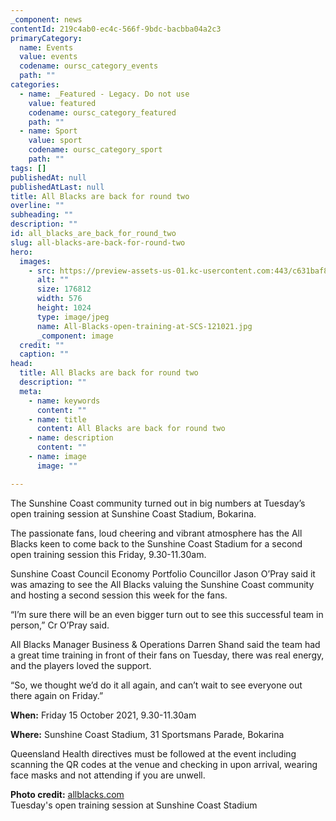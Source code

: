 ```yaml
---
_component: news
contentId: 219c4ab0-ec4c-566f-9bdc-bacbba04a2c3
primaryCategory:
  name: Events
  value: events
  codename: oursc_category_events
  path: ""
categories:
  - name: _Featured - Legacy. Do not use
    value: featured
    codename: oursc_category_featured
    path: ""
  - name: Sport
    value: sport
    codename: oursc_category_sport
    path: ""
tags: []
publishedAt: null
publishedAtLast: null
title: All Blacks are back for round two
overline: ""
subheading: ""
description: ""
id: all_blacks_are_back_for_round_two
slug: all-blacks-are-back-for-round-two
hero:
  images:
    - src: https://preview-assets-us-01.kc-usercontent.com:443/c631baf8-1b46-001f-580c-d0001b68b4a8/943e615f-f24a-4e94-b55f-001f6efa5dd1/All-Blacks-open-training-at-SCS-121021.jpg
      alt: ""
      size: 176812
      width: 576
      height: 1024
      type: image/jpeg
      name: All-Blacks-open-training-at-SCS-121021.jpg
      _component: image
  credit: ""
  caption: ""
head:
  title: All Blacks are back for round two
  description: ""
  meta:
    - name: keywords
      content: ""
    - name: title
      content: All Blacks are back for round two
    - name: description
      content: ""
    - name: image
      image: ""

---
```

The Sunshine Coast community turned out in big numbers at Tuesday’s open training session at Sunshine Coast Stadium, Bokarina.

The passionate fans, loud cheering and vibrant atmosphere has the All Blacks keen to come back to the Sunshine Coast Stadium for a second open training session this Friday, 9.30-11.30am.

Sunshine Coast Council Economy Portfolio Councillor Jason O’Pray said it was amazing to see the All Blacks valuing the Sunshine Coast community and hosting a second session this week for the fans.

“I’m sure there will be an even bigger turn out to see this successful team in person,” Cr O’Pray said.

All Blacks Manager Business & Operations Darren Shand said the team had a great time training in front of their fans on Tuesday, there was real energy, and the players loved the support.

“So, we thought we’d do it all again, and can’t wait to see everyone out there again on Friday.”

**When:** Friday 15 October 2021, 9.30-11.30am

**Where:** Sunshine Coast Stadium, 31 Sportsmans Parade, Bokarina

Queensland Health directives must be followed at the event including scanning the QR codes at the venue and checking in upon arrival, wearing face masks and not attending if you are unwell.

**Photo credit:** [allblacks.com](http://allblacks.com/)
 \
Tuesday's open training session at Sunshine Coast Stadium
